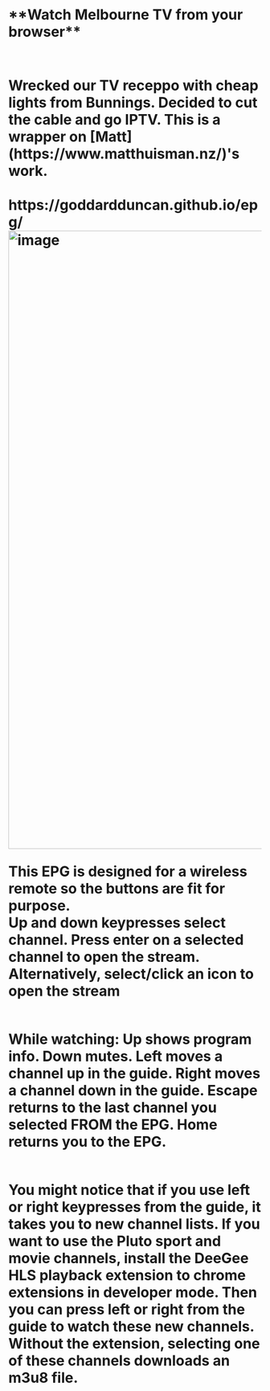 <h1>**Watch Melbourne TV from your browser**<br><br><h1/>
Wrecked our TV receppo with cheap lights from Bunnings.  Decided to cut the cable and go IPTV.  This is a wrapper on [Matt](https://www.matthuisman.nz/)'s work.<br><br>
https://goddardduncan.github.io/epg/
<img width="1231" alt="image" src="https://github.com/user-attachments/assets/d158440e-2af8-4960-bb35-bfcc0c4f1981">

This EPG is designed for a wireless remote so the buttons are fit for purpose.<br>
**Up** and **down** keypresses select channel.  Press **enter** on a selected channel to open the stream.  Alternatively, **select/click** an icon to open the stream<br><br>

While watching: **Up** shows program info.  **Down** mutes. **Left** moves a channel up in the guide.  **Right** moves a channel down in the guide.  **Escape** returns to the last channel you selected FROM the EPG.  **Home** returns you to the EPG.<br><br>

You might notice that if you use left or right keypresses from the guide, it takes you to new channel lists.  If you want to use the Pluto sport and movie channels, install the **DeeGee HLS playback** extension to chrome extensions in developer mode.  Then you can press **left** or **right** from the guide to watch these new channels.  Without the extension, selecting one of these channels downloads an m3u8 file.
